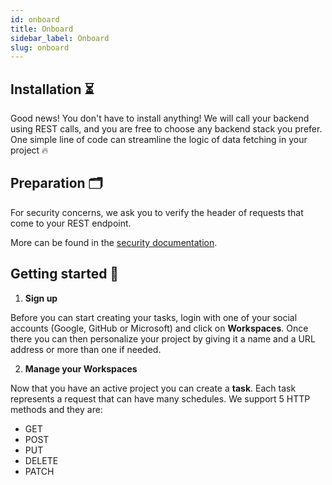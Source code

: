 ```yaml
---
id: onboard
title: Onboard
sidebar_label: Onboard
slug: onboard
---
```


## Installation ⏳

Good news! You don't have to install anything! We will call your backend using REST calls, and you are free to choose any backend stack you prefer. 
One simple line of code can streamline the logic of data fetching in your project 🔥

## Preparation 🗂️

For security concerns, we ask you to verify the header of requests that come to your REST endpoint.

More can be found in the [security documentation](security).

## Getting started 🚀

1. **Sign up**

Before you can start creating your tasks, login with one of your social accounts (Google, GitHub or Microsoft) and click on **Workspaces**. Once there you can then personalize your project by giving it a name and a URL address or more than one if needed. 

2. **Manage your Workspaces**

Now that you have an active project you can create a **task**. Each task represents a request that can have many schedules. We support 5 HTTP methods and they are: 

* GET
* POST
* PUT
* DELETE
* PATCH

